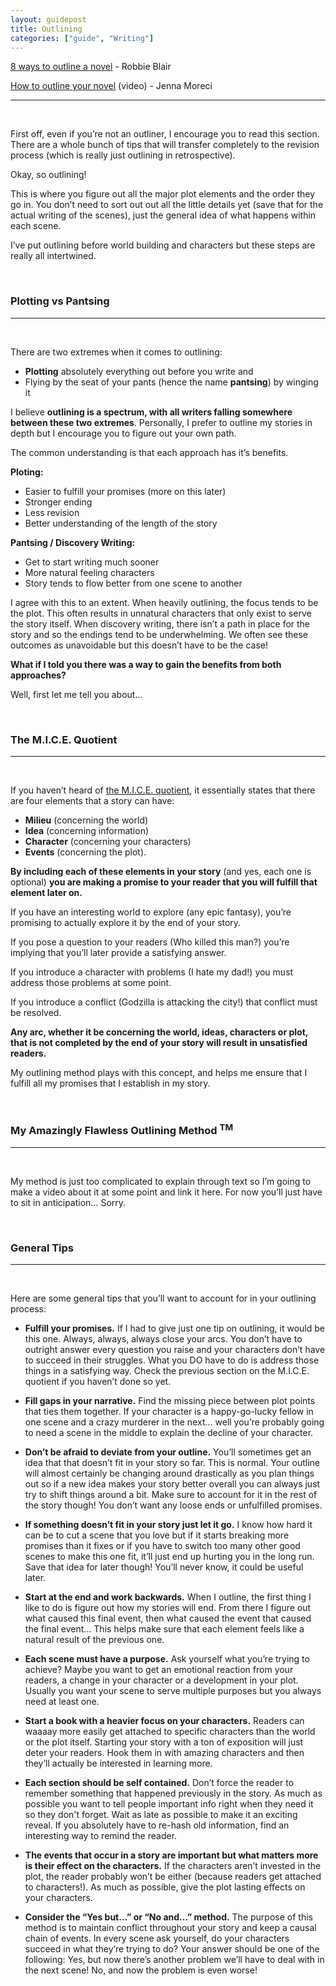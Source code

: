 ```yaml
---
layout: guidepost
title: Outlining
categories: ["guide", "Writing"]
---
```


[8 ways to outline a novel](https://litreactor.com/columns/8-ways-to-outline-a-novel) - Robbie Blair

[How to outline your novel](https://www.youtube.com/watch?v=Hwv2SKayUPo) (video) - Jenna Moreci

<hr><br>

First off, even if you’re not an outliner, I encourage you to read this section. There are a whole bunch of tips that will transfer completely to the revision process (which is really just outlining in retrospective).

Okay, so outlining!

This is where you figure out all the major plot elements and the order they go in. You don’t need to sort out out all the little details yet (save that for the actual writing of the scenes), just the general idea of what happens within each scene.

I’ve put outlining before world building and characters but these steps are really all intertwined.

<br>

### Plotting vs Pantsing

<hr><br>

There are two extremes when it comes to outlining:

- **Plotting** absolutely everything out before you write and
- Flying by the seat of your pants (hence the name **pantsing**) by winging it

I believe **outlining is a spectrum, with all writers falling somewhere between these two extremes**. Personally, I prefer to outline my stories in depth but I encourage you to figure out your own path.

The common understanding is that each approach has it’s benefits.

**Ploting:**
- Easier to fulfill your promises (more on this later)
- Stronger ending
- Less revision
- Better understanding of the length of the story

**Pantsing / Discovery Writing:**
- Get to start writing much sooner
- More natural feeling characters
- Story tends to flow better from one scene to another


I agree with this to an extent. When heavily outlining, the focus tends to be the plot. This often results in unnatural characters that only exist to serve the story itself. When discovery writing, there isn’t a path in place for the story and so the endings tend to be underwhelming. We often see these outcomes as unavoidable but this doesn’t have to be the case!

**What if I told you there was a way to gain the benefits from both approaches?**

Well, first let me tell you about...

<br>

### <a name="mice-quotient"></a>The M.I.C.E. Quotient

<hr><br>

If you haven’t heard of [the M.I.C.E. quotient](http://www.sfcenter.ku.edu/Workshop-stuff/MICE-Quotient.htm), it essentially states that there are four elements that a story can have:

- **Milieu** (concerning the world)
- **Idea** (concerning information)
- **Character** (concerning your characters)
- **Events** (concerning the plot).

**By including each of these elements in your story** (and yes, each one is optional) **you are making a promise to your reader that you will fulfill that element later on.**

If you have an interesting world to explore (any epic fantasy), you’re promising to actually explore it by the end of your story.

If you pose a question to your readers (Who killed this man?) you’re implying that you’ll later provide a satisfying answer.

If you introduce a character with problems (I hate my dad!) you must address those problems at some point.

If you introduce a conflict (Godzilla is attacking the city!) that conflict must be resolved.

**Any arc, whether it be concerning the world, ideas, characters or plot, that is not completed by the end of your story will result in unsatisfied readers.**

My outlining method plays with this concept, and helps me ensure that I fulfill all my promises that I establish in my story.

<br>

### My Amazingly Flawless Outlining Method <sup>TM</sup>

<hr><br>

My method is just too complicated to explain through text so I’m going to make a video about it at some point and link it here. For now you’ll just have to sit in anticipation… Sorry.

<br>

### General Tips

<hr><br>

Here are some general tips that you’ll want to account for in your outlining process:

- **Fulfill your promises.** If I had to give just one tip on outlining, it would be this one. Always, always, always close your arcs. You don’t have to outright answer every question you raise and your characters don’t have to succeed in their struggles. What you DO have to do is address those things in a satisfying way. Check the previous section on the M.I.C.E. quotient if you haven’t done so yet.

- **Fill gaps in your narrative.** Find the missing piece between plot points that ties them together. If your character is a happy-go-lucky fellow in one scene and a crazy murderer in the next… well you’re probably going to need a scene in the middle to explain the decline of your character.

- **Don’t be afraid to deviate from your outline.** You’ll sometimes get an idea that that doesn’t fit in your story so far. This is normal. Your outline will almost certainly be changing around drastically as you plan things out so if a new idea makes your story better overall you can always just try to shift things around a bit. Make sure to account for it in the rest of the story though! You don’t want any loose ends or unfulfilled promises.

- **If something doesn’t fit in your story just let it go.** I know how hard it can be to cut a scene that you love but if it starts breaking more promises than it fixes or if you have to switch too many other good scenes to make this one fit, it’ll just end up hurting you in the long run. Save that idea for later though! You’ll never know, it could be useful later.

- **Start at the end and work backwards.** When I outline, the first thing I like to do is figure out how my stories will end. From there I figure out what caused this final event, then what caused the event that caused the final event… This helps make sure that each element feels like a natural result of the previous one.

- **Each scene must have a purpose.** Ask yourself what you’re trying to achieve? Maybe you want to get an emotional reaction from your readers, a change in your character or a development in your plot. Usually you want your scene to serve multiple purposes but you always need at least one.

- **Start a book with a heavier focus on your characters.** Readers can waaaay more easily get attached to specific characters than the world or the plot itself. Starting your story with a ton of exposition will just deter your readers. Hook them in with amazing characters and then they’ll actually be interested in learning more.

- **Each section should be self contained.** Don’t force the reader to remember something that happened previously in the story. As much as possible you want to tell people important info right when they need it so they don't forget. Wait as late as possible to make it an exciting reveal. If you absolutely have to re-hash old information, find an interesting way to remind the reader.

- **The events that occur in a story are important but what matters more is their effect on the characters.** If the characters aren’t invested in the plot, the reader probably won’t be either (because readers get attached to characters!). As much as possible, give the plot lasting effects on your characters.

- **Consider the “Yes but…” or “No and...” method.** The purpose of this method is to maintain conflict throughout your story and keep a causal chain of events. In every scene ask yourself, do your characters succeed in what they’re trying to do? Your answer should be one of the following:
Yes, but now there’s another problem we’ll have to deal with in the next scene!
No, and now the problem is even worse!